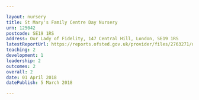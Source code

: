 ```yaml
---

layout: nursery
title: St Mary's Family Centre Day Nursery
urn: 125042
postcode: SE19 1RS
address: Our Lady of Fidelity, 147 Central Hill, London, SE19 1RS
latestReportUrl: https://reports.ofsted.gov.uk/provider/files/2763271/urn/125042.pdf
teaching: 2
development: 1
leadership: 2
outcomes: 2
overall: 2
date: 01 April 2018 
datePublish: 5 March 2018

---
```

